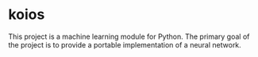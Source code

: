 # koios
This project is a machine learning module for Python. The primary goal of the 
project is to provide a portable implementation of a neural network.

